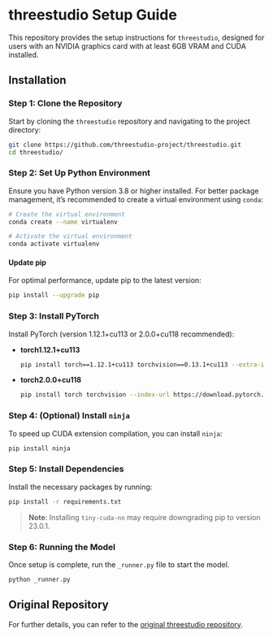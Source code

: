 # threestudio Setup Guide

This repository provides the setup instructions for `threestudio`, designed for users with an NVIDIA graphics card with at least 6GB VRAM and CUDA installed.

## Installation

### Step 1: Clone the Repository
Start by cloning the `threestudio` repository and navigating to the project directory:
```bash
git clone https://github.com/threestudio-project/threestudio.git
cd threestudio/
```

### Step 2: Set Up Python Environment
Ensure you have Python version 3.8 or higher installed. For better package management, it’s recommended to create a virtual environment using `conda`:

```bash
# Create the virtual environment
conda create --name virtualenv

# Activate the virtual environment
conda activate virtualenv
```

#### Update pip
For optimal performance, update pip to the latest version:
```bash
pip install --upgrade pip
```

### Step 3: Install PyTorch
Install PyTorch (version 1.12.1+cu113 or 2.0.0+cu118 recommended):

- **torch1.12.1+cu113**
  ```bash
  pip install torch==1.12.1+cu113 torchvision==0.13.1+cu113 --extra-index-url https://download.pytorch.org/whl/cu113
  ```

- **torch2.0.0+cu118**
  ```bash
  pip install torch torchvision --index-url https://download.pytorch.org/whl/cu118
  ```

### Step 4: (Optional) Install `ninja`
To speed up CUDA extension compilation, you can install `ninja`:
```bash
pip install ninja
```

### Step 5: Install Dependencies
Install the necessary packages by running:
```bash
pip install -r requirements.txt
```

> **Note**: Installing `tiny-cuda-nn` may require downgrading pip to version 23.0.1.

### Step 6: Running the Model
Once setup is complete, run the `_runner.py` file to start the model.

```bash
python _runner.py
```

## Original Repository
For further details, you can refer to the [original threestudio repository](https://github.com/threestudio-project/threestudio).
```
